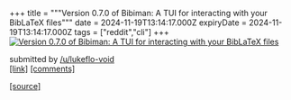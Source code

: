 +++
title = """Version 0.7.0 of Bibiman: A TUI for interacting with your BibLaTeX files"""
date = 2024-11-19T13:14:17.000Z
expiryDate = 2024-11-19T13:14:17.000Z
tags = ["reddit","cli"]
+++
[![Version 0.7.0 of Bibiman: A TUI for interacting with your BibLaTeX files](https://preview.redd.it/z26spqdmyu1e1.gif?width=640&crop=smart&s=afa4b491ba97bf039cf22993d62c46e8b4a69ce6 "Version 0.7.0 of Bibiman: A TUI for interacting with your BibLaTeX files")](https://www.reddit.com/r/commandline/comments/1guwtzu/version_070_of_bibiman_a_tui_for_interacting_with/)

submitted by [/u/lukeflo-void](https://www.reddit.com/user/lukeflo-void)  
[\[link\]](https://i.redd.it/z26spqdmyu1e1.gif) [\[comments\]](https://www.reddit.com/r/commandline/comments/1guwtzu/version_070_of_bibiman_a_tui_for_interacting_with/)

[[source]](https://www.reddit.com/r/commandline/comments/1guwtzu/version_070_of_bibiman_a_tui_for_interacting_with/)

